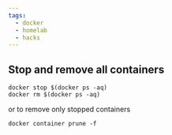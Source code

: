 ```yaml
---
tags:
  - docker
  - homelab
  - hacks
---
```


## Stop and remove all containers

```
docker stop $(docker ps -aq)
docker rm $(docker ps -aq)
```
or to remove only stopped containers
```
docker container prune -f
```
